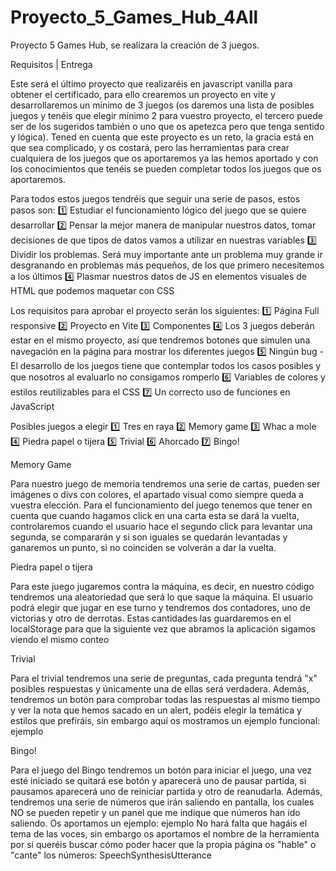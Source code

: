 # Proyecto_5_Games_Hub_4All
Proyecto 5 Games Hub, se realizara la creación de 3 juegos.

Requisitos | Entrega

Este será el último proyecto que realizaréis en javascript vanilla para obtener el certificado, para ello crearemos un proyecto en vite y desarrollaremos un mínimo de 3 juegos (os daremos una lista de posibles juegos y tenéis que elegir mínimo 2 para vuestro proyecto, el tercero puede ser de los sugeridos también o uno que os apetezca pero que tenga sentido y lógica).
Tened en cuenta que este proyecto es un reto, la gracia está en que sea complicado, y os costará, pero las herramientas para crear cualquiera de los juegos que os aportaremos ya las hemos aportado y con los conocimientos que tenéis se pueden completar todos los juegos que os aportaremos.


Para todos estos juegos tendréis que seguir una serie de pasos, estos pasos son:
1️⃣ Estudiar el funcionamiento lógico del juego que se quiere desarrollar
2️⃣ Pensar la mejor manera de manipular nuestros datos, tomar decisiones de que tipos de datos vamos a utilizar en nuestras variables
3️⃣ Dividir los problemas. Será muy importante ante un problema muy grande ir desgranando en problemas más pequeños, de los que primero necesitemos a los últimos
4️⃣ Plasmar nuestros datos de JS en elementos visuales de HTML que podemos maquetar con CSS

Los requisitos para aprobar el proyecto serán los siguientes:
1️⃣ Página Full responsive
2️⃣ Proyecto en Vite
3️⃣ Componentes
4️⃣ Los 3 juegos deberán estar en el mismo proyecto, así que tendremos botones que simulen una navegación en la página para mostrar los diferentes juegos
5️⃣ Ningún bug - El desarrollo de los juegos tiene que contemplar todos los casos posibles y que nosotros al evaluarlo no consigamos romperlo
6️⃣ Variables de colores y estilos reutilizables para el CSS
7️⃣ Un correcto uso de funciones en JavaScript



Posibles juegos a elegir
1️⃣ Tres en raya
2️⃣ Memory game
3️⃣ Whac a mole
4️⃣ Piedra papel o tijera
5️⃣ Trivial
6️⃣ Ahorcado
7️⃣ Bingo!


Memory Game

Para nuestro juego de memoria tendremos una serie de cartas, pueden ser imágenes o divs con colores, el apartado visual como siempre queda a vuestra elección.
Para el funcionamiento del juego tenemos que tener en cuenta que cuando hagamos click en una carta esta se dará la vuelta, controlaremos cuando el usuario hace el segundo click para levantar una segunda, se compararán y si son iguales se quedarán levantadas y ganaremos un punto, si no coinciden se volverán a dar la vuelta.


Piedra papel o tijera

Para este juego jugaremos contra la máquina, es decir, en nuestro código tendremos una aleatoriedad que será lo que saque la máquina.
El usuario podrá elegir que jugar en ese turno y tendremos dos contadores, uno de victorias y otro de derrotas.
Estas cantidades las guardaremos en el localStorage para que la siguiente vez que abramos la aplicación sigamos viendo el mismo conteo


Trivial

Para el trivial tendremos una serie de preguntas, cada pregunta tendrá "x" posibles respuestas y únicamente una de ellas será verdadera.
Además, tendremos un botón para comprobar todas las respuestas al mismo tiempo y ver la nota que hemos sacado en un alert, podéis elegir la temática y estilos que prefiráis, sin embargo aquí os mostramos un ejemplo funcional: ejemplo


Bingo!

Para el juego del Bingo tendremos un botón para iniciar el juego, una vez esté iniciado se quitará ese botón y aparecerá uno de pausar partida, si pausamos aparecerá uno de reiniciar partida y otro de reanudarla.
Además, tendremos una serie de números que irán saliendo en pantalla, los cuales NO se pueden repetir y un panel que me indique que números han ido saliendo.
Os aportamos un ejemplo: ejemplo
No hará falta que hagáis el tema de las voces, sin embargo os aportamos el nombre de la herramienta por si queréis buscar cómo poder hacer que la propia página os "hable" o "cante" los números: SpeechSynthesisUtterance
